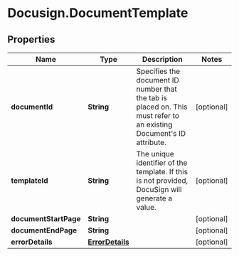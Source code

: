 # Docusign.DocumentTemplate

## Properties
Name | Type | Description | Notes
------------ | ------------- | ------------- | -------------
**documentId** | **String** | Specifies the document ID number that the tab is placed on. This must refer to an existing Document&#39;s ID attribute. | [optional] 
**templateId** | **String** | The unique identifier of the template. If this is not provided, DocuSign will generate a value.  | [optional] 
**documentStartPage** | **String** |  | [optional] 
**documentEndPage** | **String** |  | [optional] 
**errorDetails** | [**ErrorDetails**](ErrorDetails.md) |  | [optional] 



